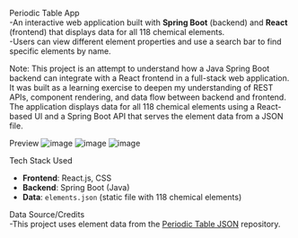 Periodic Table App  
-An interactive web application built with **Spring Boot** (backend) and **React** (frontend) that displays data for all 118 chemical elements.  
-Users can view different element properties and use a search bar to find specific elements by name.  

Note:
    This project is an attempt to understand how a Java Spring Boot backend can integrate with a React frontend in a full-stack web application.  
    It was built as a learning exercise to deepen my understanding of REST APIs, component rendering, and data flow between backend and frontend.  
    The application displays data for all 118 chemical elements using a React-based UI and a Spring Boot API that serves the element data from a JSON file.  

Preview
![image](https://github.com/user-attachments/assets/31b9ae09-6ca2-419f-bfc7-e3cf433780a2)
![image](https://github.com/user-attachments/assets/36b6fa75-45d0-4c9e-86a0-0f3561677e79)
![image](https://github.com/user-attachments/assets/debb595d-48ab-40e0-9327-1c05a9c83d04)

Tech Stack Used
- **Frontend**: React.js, CSS  
- **Backend**: Spring Boot (Java)  
- **Data**: `elements.json` (static file with 118 chemical elements)  

Data Source/Credits  
-This project uses element data from the [Periodic Table JSON](https://github.com/Bowserinator/Periodic-Table-JSON) repository.  




